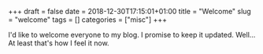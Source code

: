 +++ 
draft = false
date = 2018-12-30T17:15:01+01:00
title = "Welcome"
slug = "welcome" 
tags = []
categories = ["misc"]
+++

I'd like to welcome everyone to my blog. I promise to keep it updated. Well... At least that's how I feel it now.
